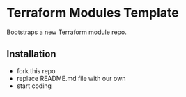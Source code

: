 # Terraform Modules Template

Bootstraps a new Terraform module repo.

## Installation

- fork this repo
- replace README.md file with our own
- start coding

